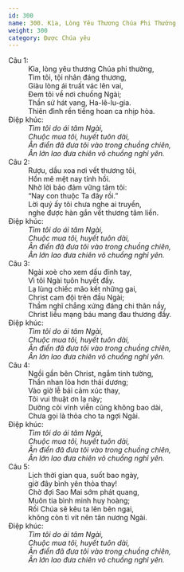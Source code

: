 ```yaml
---
id: 300
name: 300. Kìa, Lòng Yêu Thương Chúa Phi Thường
weight: 300
category: Được Chúa yêu
---
```

<dl><dt>Câu 1:</dt><dd data-verse="1">Kìa, lòng yêu thương Chúa phi thường, <br/>Tìm tôi, tội nhân đáng thương, <br/>Giàu lòng ái truất vác lên vai, <br/>Đem tôi về nơi chuồng Ngài; <br/>Thần sứ hát vang, Ha-lê-lu-gia. <br/>Thiên đình rền tiếng hoan ca nhịp hòa. </dd><dt>Điệp khúc:</dt><dd data-chorus="1"><em>Tìm tôi do ái tâm Ngài, <br/>Chuộc mua tôi, huyết tuôn dài, <br/>Ân điển đã đưa tôi vào trong chuồng chiên, <br/>Ân lớn lao đưa chiên vô chuồng nghỉ yên. </em></dd><dt>Câu 2:</dt><dd data-verse="2">Rượu, dầu xoa nơi vết thương tôi, <br/>Hồn mê mệt nay tỉnh hồi. <br/>Nhờ lời bảo đảm vững tâm tôi: <br/>“Nay con thuộc Ta đây rồi.” <br/>Lời quý ấy tôi chưa nghe ai truyền, <br/>nghe được hàn gắn vết thương tâm liền. </dd><dt>Điệp khúc:</dt><dd data-chorus="1"><em>Tìm tôi do ái tâm Ngài, <br/>Chuộc mua tôi, huyết tuôn dài, <br/>Ân điển đã đưa tôi vào trong chuồng chiên, <br/>Ân lớn lao đưa chiên vô chuồng nghỉ yên. </em></dd><dt>Câu 3:</dt><dd data-verse="3">Ngài xoè cho xem dấu đinh tay, <br/>Vì tôi Ngài tuôn huyết đầy. <br/>Lạ lùng chiếc mão kết những gai, <br/>Christ cam đội trên đầu Ngài; <br/>Thầm nghĩ chẳng xứng đáng chi thân nầy, <br/>Christ liều mạng báu mang đau thương đầy. </dd><dt>Điệp khúc:</dt><dd data-chorus="1"><em>Tìm tôi do ái tâm Ngài, <br/>Chuộc mua tôi, huyết tuôn dài, <br/>Ân điển đã đưa tôi vào trong chuồng chiên, <br/>Ân lớn lao đưa chiên vô chuồng nghỉ yên. </em></dd><dt>Câu 4:</dt><dd data-verse="4">Ngồi gần bên Christ, ngắm tinh tường, <br/>Thần nhan lòa hơn thái dương; <br/>Vào giờ lễ bái cảm xúc thay, <br/>Tôi vui thuật ơn lạ này; <br/>Dường cõi vĩnh viễn cũng không bao dài, <br/>Chưa gọi là thỏa cho ta ngợi Ngài. </dd><dt>Điệp khúc:</dt><dd data-chorus="1"><em>Tìm tôi do ái tâm Ngài, <br/>Chuộc mua tôi, huyết tuôn dài, <br/>Ân điển đã đưa tôi vào trong chuồng chiên, <br/>Ân lớn lao đưa chiên vô chuồng nghỉ yên. </em></dd><dt>Câu 5:</dt><dd data-verse="5">Lịch thời gian qua, suốt bao ngày, <br/>giờ đây bình yên thỏa thay! <br/>Chờ đợi Sao Mai sớm phát quang, <br/>Muôn tia bình minh huy hoàng; <br/>Rồi Chúa sẽ kêu ta lên bên ngai, <br/>không còn tì vít nên tân nương Ngài. </dd><dt>Điệp khúc:</dt><dd data-chorus="1"><em>Tìm tôi do ái tâm Ngài, <br/>Chuộc mua tôi, huyết tuôn dài, <br/>Ân điển đã đưa tôi vào trong chuồng chiên, <br/>Ân lớn lao đưa chiên vô chuồng nghỉ yên. </em></dd></dl>

